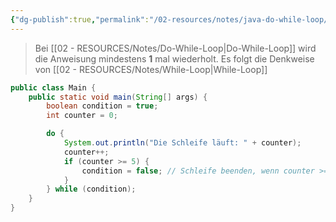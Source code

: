 ```yaml
---
{"dg-publish":true,"permalink":"/02-resources/notes/java-do-while-loop/","tags":["informatik/programmierung/sprachen/java"],"noteIcon":"","updated":"2025-10-29T12:59:07.096+01:00"}
---
```


>Bei [[02 - RESOURCES/Notes/Do-While-Loop\|Do-While-Loop]] wird die Anweisung mindestens **1** mal wiederholt.
>Es folgt die Denkweise von [[02 - RESOURCES/Notes/While-Loop\|While-Loop]]
```java
public class Main {
    public static void main(String[] args) {
        boolean condition = true;
        int counter = 0;

        do {
            System.out.println("Die Schleife läuft: " + counter);
            counter++;
            if (counter >= 5) {
                condition = false; // Schleife beenden, wenn counter >= 5
            }
        } while (condition);
    }
}
```

